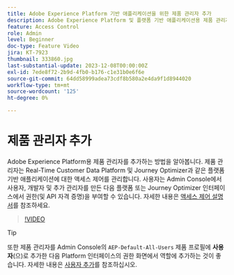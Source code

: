 ```yaml
---
title: Adobe Experience Platform 기반 애플리케이션을 위한 제품 관리자 추가
description: Adobe Experience Platform 및 플랫폼 기반 애플리케이션용 제품 관리자를 추가하는 방법을 알아봅니다.
feature: Access Control
role: Admin
level: Beginner
doc-type: Feature Video
jira: KT-7923
thumbnail: 333860.jpg
last-substantial-update: 2023-12-08T00:00:00Z
exl-id: 7ede8f72-2b9d-4fb0-b176-c1e31b0e6f6e
source-git-commit: 64dd58999adea73cdf8b580a2e4da9f1d8944020
workflow-type: tm+mt
source-wordcount: '125'
ht-degree: 0%

---
```


# 제품 관리자 추가

Adobe Experience Platform용 제품 관리자를 추가하는 방법을 알아봅니다. 제품 관리자는 Real-Time Customer Data Platform 및 Journey Optimizer과 같은 플랫폼 기반 애플리케이션에 대한 액세스 제어를 관리합니다. 사용자는 Admin Console에서 사용자, 개발자 및 추가 관리자를 만든 다음 플랫폼 또는 Journey Optimizer 인터페이스에서 권한(및 API 자격 증명)을 부여할 수 있습니다. 자세한 내용은 [액세스 제어 설명서](https://experienceleague.adobe.com/docs/experience-platform/access-control/home.html?lang=ko)를 참조하세요.

>[!VIDEO](https://video.tv.adobe.com/v/333860?learn=on&enablevpops)

>[!TIP]
>
>또한 제품 관리자를 Admin Console의 `AEP-Default-All-Users` 제품 프로필에 **사용자**(으)로 추가한 다음 Platform 인터페이스의 권한 화면에서 역할에 추가하는 것이 좋습니다. 자세한 내용은 [사용자 추가](add-users.md)를 참조하십시오.
